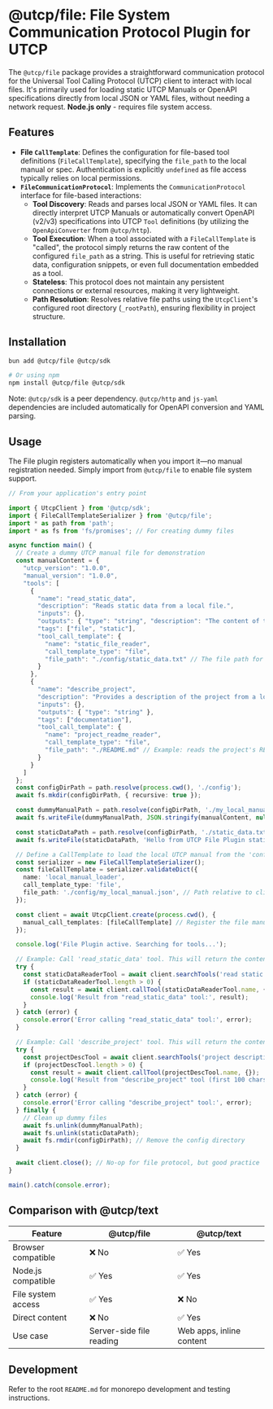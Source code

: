 # @utcp/file: File System Communication Protocol Plugin for UTCP

The `@utcp/file` package provides a straightforward communication protocol for the Universal Tool Calling Protocol (UTCP) client to interact with local files. It's primarily used for loading static UTCP Manuals or OpenAPI specifications directly from local JSON or YAML files, without needing a network request. **Node.js only** - requires file system access.

## Features

*   **File `CallTemplate`**: Defines the configuration for file-based tool definitions (`FileCallTemplate`), specifying the `file_path` to the local manual or spec. Authentication is explicitly `undefined` as file access typically relies on local permissions.
*   **`FileCommunicationProtocol`**: Implements the `CommunicationProtocol` interface for file-based interactions:
    *   **Tool Discovery**: Reads and parses local JSON or YAML files. It can directly interpret UTCP Manuals or automatically convert OpenAPI (v2/v3) specifications into UTCP `Tool` definitions (by utilizing the `OpenApiConverter` from `@utcp/http`).
    *   **Tool Execution**: When a tool associated with a `FileCallTemplate` is "called", the protocol simply returns the raw content of the configured `file_path` as a string. This is useful for retrieving static data, configuration snippets, or even full documentation embedded as a tool.
    *   **Stateless**: This protocol does not maintain any persistent connections or external resources, making it very lightweight.
    *   **Path Resolution**: Resolves relative file paths using the `UtcpClient`'s configured root directory (`_rootPath`), ensuring flexibility in project structure.

## Installation

```bash
bun add @utcp/file @utcp/sdk

# Or using npm
npm install @utcp/file @utcp/sdk
```

Note: `@utcp/sdk` is a peer dependency. `@utcp/http` and `js-yaml` dependencies are included automatically for OpenAPI conversion and YAML parsing.

## Usage

The File plugin registers automatically when you import it—no manual registration needed. Simply import from `@utcp/file` to enable file system support.

```typescript
// From your application's entry point

import { UtcpClient } from '@utcp/sdk';
import { FileCallTemplateSerializer } from '@utcp/file';
import * as path from 'path';
import * as fs from 'fs/promises'; // For creating dummy files

async function main() {
  // Create a dummy UTCP manual file for demonstration
  const manualContent = {
    "utcp_version": "1.0.0",
    "manual_version": "1.0.0",
    "tools": [
      {
        "name": "read_static_data",
        "description": "Reads static data from a local file.",
        "inputs": {},
        "outputs": { "type": "string", "description": "The content of the file." },
        "tags": ["file", "static"],
        "tool_call_template": {
          "name": "static_file_reader",
          "call_template_type": "file",
          "file_path": "./config/static_data.txt" // The file path for the tool's content
        }
      },
      {
        "name": "describe_project",
        "description": "Provides a description of the project from a local markdown file.",
        "inputs": {},
        "outputs": { "type": "string" },
        "tags": ["documentation"],
        "tool_call_template": {
          "name": "project_readme_reader",
          "call_template_type": "file",
          "file_path": "./README.md" // Example: reads the project's README
        }
      }
    ]
  };
  const configDirPath = path.resolve(process.cwd(), './config');
  await fs.mkdir(configDirPath, { recursive: true });

  const dummyManualPath = path.resolve(configDirPath, './my_local_manual.json');
  await fs.writeFile(dummyManualPath, JSON.stringify(manualContent, null, 2));

  const staticDataPath = path.resolve(configDirPath, './static_data.txt');
  await fs.writeFile(staticDataPath, 'Hello from UTCP File Plugin static data!');

  // Define a CallTemplate to load the local UTCP manual from the 'config' directory
  const serializer = new FileCallTemplateSerializer();
  const fileCallTemplate = serializer.validateDict({
    name: 'local_manual_loader',
    call_template_type: 'file',
    file_path: './config/my_local_manual.json', // Path relative to client's root_path
  });

  const client = await UtcpClient.create(process.cwd(), {
    manual_call_templates: [fileCallTemplate] // Register the file manual at client startup
  });

  console.log('File Plugin active. Searching for tools...');

  // Example: Call 'read_static_data' tool. This will return the content of 'static_data.txt'.
  try {
    const staticDataReaderTool = await client.searchTools('read static data');
    if (staticDataReaderTool.length > 0) {
      const result = await client.callTool(staticDataReaderTool.name, {});
      console.log('Result from "read_static_data" tool:', result);
    }
  } catch (error) {
    console.error('Error calling "read_static_data" tool:', error);
  }

  // Example: Call 'describe_project' tool. This will return the content of the project's README.md.
  try {
    const projectDescTool = await client.searchTools('project description');
    if (projectDescTool.length > 0) {
      const result = await client.callTool(projectDescTool.name, {});
      console.log('Result from "describe_project" tool (first 100 chars):', String(result).substring(0, 100) + '...');
    }
  } catch (error) {
    console.error('Error calling "describe_project" tool:', error);
  } finally {
    // Clean up dummy files
    await fs.unlink(dummyManualPath);
    await fs.unlink(staticDataPath);
    await fs.rmdir(configDirPath); // Remove the config directory
  }

  await client.close(); // No-op for file protocol, but good practice
}

main().catch(console.error);
```

## Comparison with @utcp/text

| Feature | @utcp/file | @utcp/text |
|---------|------------|-----------|
| Browser compatible | ❌ No | ✅ Yes |
| Node.js compatible | ✅ Yes | ✅ Yes |
| File system access | ✅ Yes | ❌ No |
| Direct content | ❌ No | ✅ Yes |
| Use case | Server-side file reading | Web apps, inline content |

## Development

Refer to the root `README.md` for monorepo development and testing instructions.
